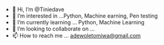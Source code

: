 - 👋 Hi, I’m @Tiniedave
- 👀 I’m interested in ...Python, Machine earning, Pen testing
- 🌱 I’m currently learning ... Python, Machine Learning
- 💞️ I’m looking to collaborate on ...
- 📫 How to reach me ... adewoletomiwa@gmail.com

<!---
Tiniedave/Tiniedave is a ✨ special ✨ repository because its `README.md` (this file) appears on your GitHub profile.
You can click the Preview link to take a look at your changes.
--->
